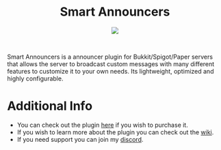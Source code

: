 <h1 align="center" >Smart Announcers</h1>
<p align="center">
  <img src="https://i.gyazo.com/39aff424262d12f5d45178371a7631c4.png">
</p>  
<br>

Smart Announcers is a announcer plugin for Bukkit/Spigot/Paper servers that allows the server to broadcast custom messages with many different features to customize it to your own needs. Its lightweight, optimized and highly configurable.

# Additional Info

* You can check out the plugin [here](https://www.spigotmc.org/resources/85575/) if you wish to purchase it.
* If you wish to learn more about the plugin you can check out the [wiki](https://github.com/Liinx/SmartAnnouncers/wiki).
* If you need support you can join my [discord](https://discord.gg/dmhJsrJ).

